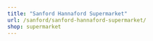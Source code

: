 ```yaml
---
title: "Sanford Hannaford Supermarket"
url: /sanford/sanford-hannaford-supermarket/
shop: supermarket
---
```

